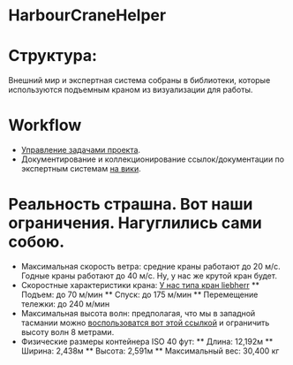HarbourCraneHelper
==================

# Структура:
Внешний мир и экспертная система собраны в библиотеки, которые используются подъемным краном из визуализации для работы.

# Workflow
* [Управление задачами проекта](https://waffle.io/dummer/harbourcranehelper).
* Документирование и коллекционирование ссылок/документации по экспертным системам [на вики](https://github.com/dummer/HarbourCraneHelper/wiki).

# Реальность страшна. Вот наши ограничения. Нагуглились сами собою.
* Максимальная скорость ветра: средние краны работают до 20 м/c. Годные краны работают до 40 м/c. Ну, у нас же крутой кран будет.
* Скоростные характеристики крана: [У нас типа кран liebherr](http://www.liebherr.com/MCP/en-GB/products_mcp.wfw/id-11605-0/measure-metric)
** Подъем: до 70 м/мин
** Спуск: до 175 м/мин
** Перемещение тележки: до 240 м/мин
* Максимальная высота волн: предполагая, что мы в западной тасмании можно [воспользоватся вот этой ссылкой](http://www.bom.gov.au/products/IDT65014.shtml) и ограничить высоту волн 8 метрами.
* Физические размеры контейнера ISO 40 фут:
** Длина: 12,192м
** Ширина: 2,438м
** Высота: 2,591м
** Максимальный вес: 30,400 кг